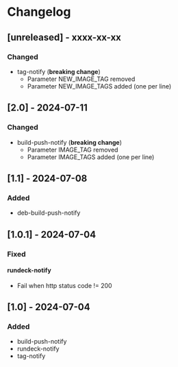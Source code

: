 # Changelog

## [unreleased] - xxxx-xx-xx
### Changed
- tag-notify (**breaking change**)
  - Parameter NEW_IMAGE_TAG removed
  - Parameter NEW_IMAGE_TAGS added (one per line)

## [2.0] - 2024-07-11
### Changed
- build-push-notify (**breaking change**)
  - Parameter IMAGE_TAG removed
  - Parameter IMAGE_TAGS added (one per line)

## [1.1] - 2024-07-08
### Added
- deb-build-push-notify

## [1.0.1] - 2024-07-04
### Fixed
#### rundeck-notify
- Fail when http status code != 200

## [1.0] - 2024-07-04
### Added
- build-push-notify
- rundeck-notify
- tag-notify